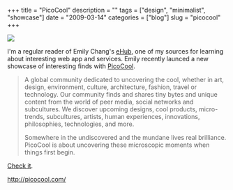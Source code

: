 +++
title = "PicoCool"
description = ""
tags = ["design", "minimalist", "showcase"]
date = "2009-03-14"
categories = ["blog"]
slug = "picocool"
+++



  <div class="notebook-screenshot"><a href="http://picocool.com/"><img src="http://media.konigi.com/bluga/wt49bc53e13eb0d.jpg"/></a></div><p>I'm a regular reader of Emily Chang's <a href="http://emilychang.com/go/ehub/">eHub</a>, one of my sources for learning about interesting web app and services. Emily recently launced a new showcase of interesting finds with <a href="http://www.picocool.com/">PicoCool</a>. </p>
<blockquote><p>A global community dedicated to uncovering the cool, whether in art, design, environment, culture, architecture, fashion, travel or technology. Our community finds and shares tiny bytes and unique content from the world of peer media, social networks and subcultures. We discover upcoming designs, cool products, micro-trends, subcultures, artists, human experiences, innovations, philosophies, technologies, and more.</p>
<p>Somewhere in the undiscovered and the mundane lives real brilliance. PicoCool is about uncovering these microscopic moments when things first begin.</p></blockquote>
<p><a href="http://www.picocool.com/">Check it</a>.</p>
    
  <a href="http://picocool.com/">http://picocool.com/</a>
